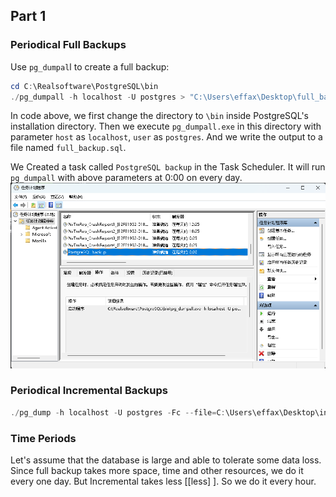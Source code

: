 ## Part 1

### Periodical Full Backups

Use `pg_dumpal`l to create a full backup:

```powershell
cd C:\Realsoftware\PostgreSQL\bin
./pg_dumpall -h localhost -U postgres > "C:\Users\effax\Desktop\full_backup.sql"
```

In code above, we first change the directory to `\bin` inside PostgreSQL's installation directory.
Then we execute `pg_dumpall.exe` in this directory with parameter `host` as `localhost`, `user` as `postgres`. And we write the output to a file named `full_backup.sql`.

We Created a task called `PostgreSQL backup` in the Task Scheduler. It will run `pg_dumpall` with above parameters at 0:00 on every day.
![](Pasted%20image%2020231130125506.png)

### Periodical Incremental Backups

```powershell
./pg_dump -h localhost -U postgres -Fc --file=C:\Users\effax\Desktop\incremental_backup.dmp sales_db
```

### Time Periods
Let's assume that the database is large and able to tolerate some data loss. Since full backup takes more space, time and other resources, we do it every one day. But Incremental takes less [[less] ]. So we do it every hour.